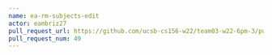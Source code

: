 ```yaml
---
name: ea-rm-subjects-edit
actor: eambriz27
pull_request_url: https://github.com/ucsb-cs156-w22/team03-w22-6pm-3/pull/49
pull_request_num: 49
---
```

